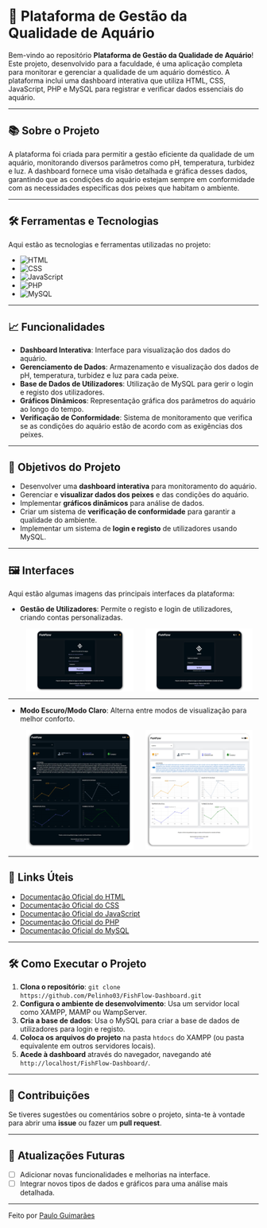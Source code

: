 # 🚀 Plataforma de Gestão da Qualidade de Aquário

Bem-vindo ao repositório **Plataforma de Gestão da Qualidade de Aquário**! Este projeto, desenvolvido para a faculdade, é uma aplicação completa para monitorar e gerenciar a qualidade de um aquário doméstico. A plataforma inclui uma dashboard interativa que utiliza HTML, CSS, JavaScript, PHP e MySQL para registrar e verificar dados essenciais do aquário.

---

## 📚 Sobre o Projeto

A plataforma foi criada para permitir a gestão eficiente da qualidade de um aquário, monitorando diversos parâmetros como pH, temperatura, turbidez e luz. A dashboard fornece uma visão detalhada e gráfica desses dados, garantindo que as condições do aquário estejam sempre em conformidade com as necessidades específicas dos peixes que habitam o ambiente.

---

## 🛠️ Ferramentas e Tecnologias

Aqui estão as tecnologias e ferramentas utilizadas no projeto:

-   ![HTML](https://img.shields.io/badge/Code-HTML-informational?style=flat&logo=html5&color=E34F26)
-   ![CSS](https://img.shields.io/badge/Code-CSS-informational?style=flat&logo=css3&color=1572B6)
-   ![JavaScript](https://img.shields.io/badge/Code-JavaScript-informational?style=flat&logo=javascript&color=F7DF1E)
-   ![PHP](https://img.shields.io/badge/Code-PHP-informational?style=flat&logo=php&color=777BB4)
-   ![MySQL](https://img.shields.io/badge/Code-MySQL-informational?style=flat&logo=mysql&color=4479A1)

---

## 📈 Funcionalidades

-   **Dashboard Interativa**: Interface para visualização dos dados do aquário.
-   **Gerenciamento de Dados**: Armazenamento e visualização dos dados de pH, temperatura, turbidez e luz para cada peixe.
-   **Base de Dados de Utilizadores**: Utilização de MySQL para gerir o login e registo dos utilizadores.
-   **Gráficos Dinâmicos**: Representação gráfica dos parâmetros do aquário ao longo do tempo.
-   **Verificação de Conformidade**: Sistema de monitoramento que verifica se as condições do aquário estão de acordo com as exigências dos peixes.

---

## 🎯 Objetivos do Projeto

-   Desenvolver uma **dashboard interativa** para monitoramento do aquário.
-   Gerenciar e **visualizar dados dos peixes** e das condições do aquário.
-   Implementar **gráficos dinâmicos** para análise de dados.
-   Criar um sistema de **verificação de conformidade** para garantir a qualidade do ambiente.
-   Implementar um sistema de **login e registo** de utilizadores usando MySQL.

---

## 🖼️ Interfaces

Aqui estão algumas imagens das principais interfaces da plataforma:

-   **Gestão de Utilizadores**: Permite o registo e login de utilizadores, criando contas personalizadas.

    <div style="display: flex; justify-content: space-around; flex-wrap: wrap;">
      <img src="./assets_img/login.png" alt="Login" width="45%"/>
      <img src="./assets_img/registo.png" alt="Registo" width="45%"/>
    </div>

---

-   **Modo Escuro/Modo Claro**: Alterna entre modos de visualização para melhor conforto.

    <div style="display: flex; justify-content: space-around; flex-wrap: wrap;">
      <img src="./assets_img/home1a.png" alt="Login" width="45%"/>
      <img src="./assets_img/home2a.png" alt="Registo" width="45%"/>
    </div>

---

## 🔗 Links Úteis

-   [Documentação Oficial do HTML](https://developer.mozilla.org/pt-BR/docs/Web/HTML)
-   [Documentação Oficial do CSS](https://developer.mozilla.org/pt-BR/docs/Web/CSS)
-   [Documentação Oficial do JavaScript](https://developer.mozilla.org/pt-BR/docs/Web/JavaScript)
-   [Documentação Oficial do PHP](https://www.php.net/manual/pt_BR/)
-   [Documentação Oficial do MySQL](https://dev.mysql.com/doc/)

---

## 🛠️ Como Executar o Projeto

1. **Clona o repositório**: `git clone https://github.com/Pelinho03/FishFlow-Dashboard.git`
2. **Configura o ambiente de desenvolvimento**: Usa um servidor local como XAMPP, MAMP ou WampServer.
3. **Cria a base de dados**: Usa o MySQL para criar a base de dados de utilizadores para login e registo.
4. **Coloca os arquivos do projeto** na pasta `htdocs` do XAMPP (ou pasta equivalente em outros servidores locais).
5. **Acede à dashboard** através do navegador, navegando até `http://localhost/FishFlow-Dashboard/`.

---

## 🙌 Contribuições

Se tiveres sugestões ou comentários sobre o projeto, sinta-te à vontade para abrir uma **issue** ou fazer um **pull request**.

---

## 📅 Atualizações Futuras

-   [ ] Adicionar novas funcionalidades e melhorias na interface.
-   [ ] Integrar novos tipos de dados e gráficos para uma análise mais detalhada.

---

Feito por [Paulo Guimarães](https://github.com/Pelinho03)
